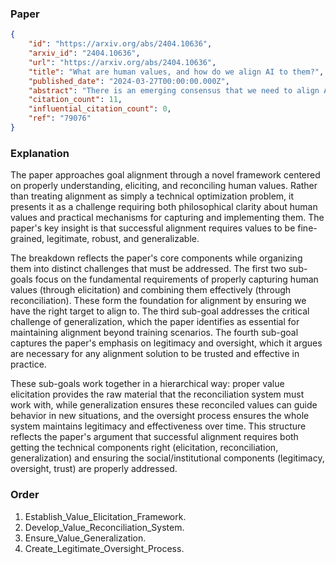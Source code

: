 ### Paper

```json
{
	"id": "https://arxiv.org/abs/2404.10636",
	"arxiv_id": "2404.10636",
	"url": "https://arxiv.org/abs/2404.10636",
	"title": "What are human values, and how do we align AI to them?",
	"published_date": "2024-03-27T00:00:00.000Z",
	"abstract": "There is an emerging consensus that we need to align AI systems with human values (Gabriel, 2020; Ji et al., 2024), but it remains unclear how to apply this to language models in practice. We split the problem of\"aligning to human values\"into three parts: first, eliciting values from people; second, reconciling those values into an alignment target for training ML models; and third, actually training the model. In this paper, we focus on the first two parts, and ask the question: what are\"good\"ways to synthesize diverse human inputs about values into a target for aligning language models? To answer this question, we first define a set of 6 criteria that we believe must be satisfied for an alignment target to shape model behavior in accordance with human values. We then propose a process for eliciting and reconciling values called Moral Graph Elicitation (MGE), which uses a large language model to interview participants about their values in particular contexts; our approach is inspired by the philosophy of values advanced by Taylor (1977), Chang (2004), and others. We trial MGE with a representative sample of 500 Americans, on 3 intentionally divisive prompts (e.g. advice about abortion). Our results demonstrate that MGE is promising for improving model alignment across all 6 criteria. For example, almost all participants (89.1%) felt well represented by the process, and (89%) thought the final moral graph was fair, even if their value wasn't voted as the wisest. Our process often results in\"expert\"values (e.g. values from women who have solicited abortion advice) rising to the top of the moral graph, without defining who is considered an expert in advance.",
	"citation_count": 11,
	"influential_citation_count": 0,
	"ref": "79076"
}
```

### Explanation

The paper approaches goal alignment through a novel framework centered on properly understanding, eliciting, and reconciling human values. Rather than treating alignment as simply a technical optimization problem, it presents it as a challenge requiring both philosophical clarity about human values and practical mechanisms for capturing and implementing them. The paper's key insight is that successful alignment requires values to be fine-grained, legitimate, robust, and generalizable.

The breakdown reflects the paper's core components while organizing them into distinct challenges that must be addressed. The first two sub-goals focus on the fundamental requirements of properly capturing human values (through elicitation) and combining them effectively (through reconciliation). These form the foundation for alignment by ensuring we have the right target to align to. The third sub-goal addresses the critical challenge of generalization, which the paper identifies as essential for maintaining alignment beyond training scenarios. The fourth sub-goal captures the paper's emphasis on legitimacy and oversight, which it argues are necessary for any alignment solution to be trusted and effective in practice.

These sub-goals work together in a hierarchical way: proper value elicitation provides the raw material that the reconciliation system must work with, while generalization ensures these reconciled values can guide behavior in new situations, and the oversight process ensures the whole system maintains legitimacy and effectiveness over time. This structure reflects the paper's argument that successful alignment requires both getting the technical components right (elicitation, reconciliation, generalization) and ensuring the social/institutional components (legitimacy, oversight, trust) are properly addressed.

### Order

1. Establish_Value_Elicitation_Framework.
2. Develop_Value_Reconciliation_System.
3. Ensure_Value_Generalization.
4. Create_Legitimate_Oversight_Process.
